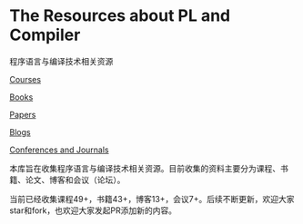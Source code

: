 # The Resources about PL and Compiler

程序语言与编译技术相关资源

[Courses](https://github.com/shining1984/PL-Compiler-Course-Collection/blob/master/Courses.md)

[Books](https://github.com/shining1984/PL-Compiler-Course-Collection/blob/master/Books.md)

[Papers](https://github.com/shining1984/PL-Compiler-Course-Collection/blob/master/Papers.md)

[Blogs](https://github.com/shining1984/PL-Compiler-Resource/blob/master/Blogs.md)

[Conferences and Journals](https://github.com/shining1984/PL-Compiler-Resource/blob/master/Conferences_Journals.md)

本库旨在收集程序语言与编译技术相关资源。目前收集的资料主要分为课程、书籍、论文、博客和会议（论坛）。

当前已经收集课程49+，书籍43+，博客13+，会议7+。后续不断更新，欢迎大家star和fork，也欢迎大家发起PR添加新的内容。